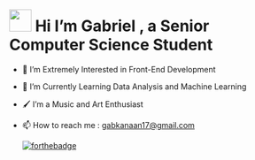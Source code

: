 # <img src="https://raw.githubusercontent.com/verma-anushka/verma-anushka/master/gifs/wave.gif" height="40" /> Hi I’m Gabriel , a Senior Computer Science Student
- 👀 I’m Extremely Interested in Front-End Development
- 🌱 I’m Currently Learning Data Analysis and Machine Learning
- 🖌 I’m a Music and Art Enthusiast
- 📫 How to reach me : gabkanaan17@gmail.com

  [![forthebadge](https://forthebadge.com/images/badges/not-a-bug-a-feature.svg)](https://forthebadge.com)
